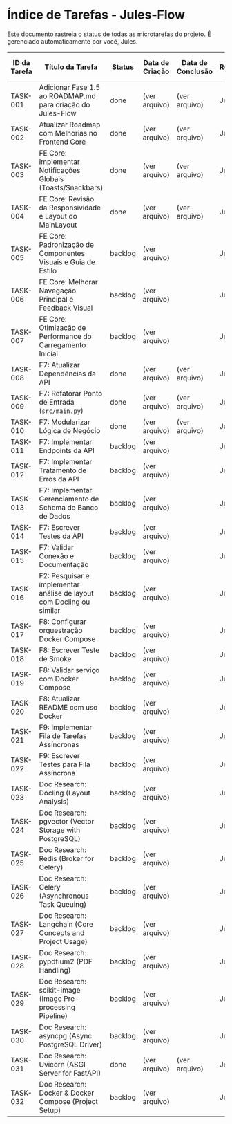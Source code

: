 # Índice de Tarefas - Jules-Flow

Este documento rastreia o status de todas as microtarefas do projeto. É gerenciado automaticamente por você, Jules.

| ID da Tarefa | Título da Tarefa                                              | Status  | Data de Criação | Data de Conclusão | Responsável | Link para Tarefa                                                                 |
|--------------|---------------------------------------------------------------|---------|-----------------|-------------------|-------------|----------------------------------------------------------------------------------|
| TASK-001     | Adicionar Fase 1.5 ao ROADMAP.md para criação do Jules-Flow   | done    | (ver arquivo)   | (ver arquivo)     | Jules       | [Link](./done/TASK-001_Add_Fase_1.5_to_ROADMAP.md)                             |
| TASK-002     | Atualizar Roadmap com Melhorias no Frontend Core              | done    | (ver arquivo)   | (ver arquivo)     | Jules       | [Link](./done/TASK-002_Atualizar_Roadmap_Frontend_Core.md)                     |
| TASK-003     | FE Core: Implementar Notificações Globais (Toasts/Snackbars)  | done    | (ver arquivo)   | (ver arquivo)     | Jules       | [Link](./done/TASK-003_FE_Core_Implementar_Notificacoes_Globais.md)         |
| TASK-004     | FE Core: Revisão da Responsividade e Layout do MainLayout     | done    | (ver arquivo)   | (ver arquivo)     | Jules       | [Link](./done/TASK-004_FE_Core_Revisao_Responsividade_Layout.md)            |
| TASK-005     | FE Core: Padronização de Componentes Visuais e Guia de Estilo | backlog | (ver arquivo)   |                   | Jules       | [Link](./backlog/TASK-005_FE_Core_Padronizacao_Componentes_Visuais.md)       |
| TASK-006     | FE Core: Melhorar Navegação Principal e Feedback Visual       | backlog | (ver arquivo)   |                   | Jules       | [Link](./backlog/TASK-006_FE_Core_Melhoria_Navegacao_Feedback_Visual.md)      |
| TASK-007     | FE Core: Otimização de Performance do Carregamento Inicial    | backlog | (ver arquivo)   |                   | Jules       | [Link](./backlog/TASK-007_FE_Core_Otimizacao_Performance_Carregamento.md)    |
| TASK-008     | F7: Atualizar Dependências da API                             | done    | (ver arquivo)   | (ver arquivo)     | Jules       | [Link](./done/TASK-008_Atualizar_Dependencias_API.md)                       |
| TASK-009     | F7: Refatorar Ponto de Entrada (`src/main.py`)                | done    | (ver arquivo)   | (ver arquivo)     | Jules       | [Link](./done/TASK-009_Refatorar_Ponto_Entrada.md)                          |
| TASK-010     | F7: Modularizar Lógica de Negócio                             | done    | (ver arquivo)   | (ver arquivo)     | Jules       | [Link](./done/TASK-010_Modularizar_Logica_Negocio.md)                       |
| TASK-011     | F7: Implementar Endpoints da API                              | backlog | (ver arquivo)   |                   | Jules       | [Link](./backlog/TASK-011_Implementar_Endpoints_API.md)                        |
| TASK-012     | F7: Implementar Tratamento de Erros da API                    | backlog | (ver arquivo)   |                   | Jules       | [Link](./backlog/TASK-012_Implementar_Tratamento_Erros_API.md)                 |
| TASK-013     | F7: Implementar Gerenciamento de Schema do Banco de Dados     | backlog | (ver arquivo)   |                   | Jules       | [Link](./backlog/TASK-013_Implementar_Gerenciamento_Schema_BD.md)              |
| TASK-014     | F7: Escrever Testes da API                                    | backlog | (ver arquivo)   |                   | Jules       | [Link](./backlog/TASK-014_Escrever_Testes_API.md)                              |
| TASK-015     | F7: Validar Conexão e Documentação                            | backlog | (ver arquivo)   |                   | Jules       | [Link](./backlog/TASK-015_Validar_Conexao_Documentacao.md)                     |
| TASK-016     | F2: Pesquisar e implementar análise de layout com Docling ou similar | backlog | (ver arquivo)   |                   | Jules       | [Link](./backlog/TASK-016_F2_Analise_Layout_Docling.md)                     |
| TASK-017     | F8: Configurar orquestração Docker Compose                    | backlog | (ver arquivo)   |                   | Jules       | [Link](./backlog/TASK-017_F8_Configurar_Orquestracao_Docker_Compose.md)      |
| TASK-018     | F8: Escrever Teste de Smoke                                   | backlog | (ver arquivo)   |                   | Jules       | [Link](./backlog/TASK-018_F8_Escrever_Teste_Smoke.md)                        |
| TASK-019     | F8: Validar serviço com Docker Compose                        | backlog | (ver arquivo)   |                   | Jules       | [Link](./backlog/TASK-019_F8_Validar_Servico_Com_Docker_Compose.md)          |
| TASK-020     | F8: Atualizar README com uso Docker                           | backlog | (ver arquivo)   |                   | Jules       | [Link](./backlog/TASK-020_F8_Atualizar_README_Uso_Docker.md)                 |
| TASK-021     | F9: Implementar Fila de Tarefas Assíncronas                   | backlog | (ver arquivo)   |                   | Jules       | [Link](./backlog/TASK-021_F9_Implementar_Fila_Tarefas_Assincronas.md)        |
| TASK-022     | F9: Escrever Testes para Fila Assíncrona                      | backlog | (ver arquivo)   |                   | Jules       | [Link](./backlog/TASK-022_F9_Escrever_Testes_Fila_Assincrona.md)             |
| TASK-023     | Doc Research: Docling (Layout Analysis)                       | backlog | (ver arquivo)   |                   | Jules       | [Link](./backlog/TASK-023_Doc_Research_Docling.md)                           |
| TASK-024     | Doc Research: pgvector (Vector Storage with PostgreSQL)       | backlog | (ver arquivo)   |                   | Jules       | [Link](./backlog/TASK-024_Doc_Research_pgvector.md)                          |
| TASK-025     | Doc Research: Redis (Broker for Celery)                       | backlog | (ver arquivo)   |                   | Jules       | [Link](./backlog/TASK-025_Doc_Research_Redis.md)                             |
| TASK-026     | Doc Research: Celery (Asynchronous Task Queuing)              | backlog | (ver arquivo)   |                   | Jules       | [Link](./backlog/TASK-026_Doc_Research_Celery.md)                            |
| TASK-027     | Doc Research: Langchain (Core Concepts and Project Usage)     | backlog | (ver arquivo)   |                   | Jules       | [Link](./backlog/TASK-027_Doc_Research_Langchain.md)                         |
| TASK-028     | Doc Research: pypdfium2 (PDF Handling)                        | backlog | (ver arquivo)   |                   | Jules       | [Link](./backlog/TASK-028_Doc_Research_pypdfium2.md)                         |
| TASK-029     | Doc Research: scikit-image (Image Pre-processing Pipeline)    | backlog | (ver arquivo)   |                   | Jules       | [Link](./backlog/TASK-029_Doc_Research_scikit_image.md)                      |
| TASK-030     | Doc Research: asyncpg (Async PostgreSQL Driver)               | backlog | (ver arquivo)   |                   | Jules       | [Link](./backlog/TASK-030_Doc_Research_asyncpg.md)                           |
| TASK-031     | Doc Research: Uvicorn (ASGI Server for FastAPI)               | done    | (ver arquivo)   | (ver arquivo)     | Jules       | [Link](./done/TASK-031_Doc_Research_Uvicorn.md)                           |
| TASK-032     | Doc Research: Docker & Docker Compose (Project Setup)         | backlog | (ver arquivo)   |                   | Jules       | [Link](./backlog/TASK-032_Doc_Research_Docker_Compose.md)                    |
